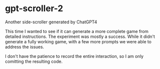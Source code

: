 # gpt-scroller-2
Another side-scroller generated by ChatGPT4

This time I wanted to see if it can generate a more complete game from detailed instructions. The experiment was mostly a success. While it didn't generate a fully working game, with a few more prompts we were able to address the issues.

I don't have the patience to record the entire interaction, so I am only comitting the resulting code.
